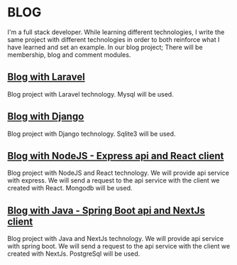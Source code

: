 # BLOG
I'm a full stack developer. While learning different technologies, I write the same project with different technologies in order to both reinforce what I have learned and set an example. In our blog project; There will be membership, blog and comment modules.

## [Blog with Laravel](https://github.com/mstgnz/blog/tree/main/laravel)
Blog project with Laravel technology. Mysql will be used.

## [Blog with Django](https://github.com/mstgnz/blog/tree/main/django)
Blog project with Django technology. Sqlite3 will be used.

## [Blog with NodeJS - Express api and React client](https://github.com/mstgnz/blog/tree/main/nodejs)
Blog project with NodeJS and React technology. We will provide api service with express. We will send a request to the api service with the client we created with React. Mongodb will be used.

## [Blog with Java - Spring Boot api and NextJs client](https://github.com/mstgnz/blog/tree/main/java)
Blog project with Java and NextJs technology. We will provide api service with spring boot. We will send a request to the api service with the client we created with NextJs. PostgreSql will be used.
